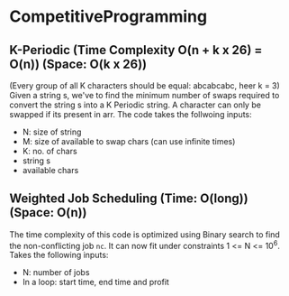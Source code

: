 # CompetitiveProgramming

## K-Periodic (Time Complexity O(n + k x 26) = O(n)) (Space: O(k x 26))
(Every group of all K characters should be equal: abcabcabc, heer k = 3)
Given a string s, we've to find the minimum number of swaps required to convert the string s into a K Periodic string. A character can only be swapped if its present in arr. The code takes the follwoing inputs:
  - N: size of string
  - M: size of available to swap chars (can use infinite times)
  - K: no. of chars
  - string s
  - available chars

## Weighted Job Scheduling (Time: O(long)) (Space: O(n))
The time complexity of this code is optimized using Binary search to find the non-conflicting job `nc`. It can now fit under constraints 1 <= N <= 10<sup>6</sup>.
Takes the following inputs:
  - N: number of jobs
  - In a loop: start time, end time and profit
